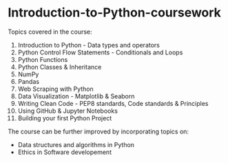 # Introduction-to-Python-coursework

Topics covered in the course:
1. Introduction to Python - Data types and operators
2. Python Control Flow Statements - Conditionals and Loops
3. Python Functions
4. Python Classes & Inheritance
5. NumPy
6. Pandas
7. Web Scraping with Python
8. Data Visualization - Matplotlib & Seaborn
9. Writing Clean Code - PEP8 standards, Code standards & Principles
10. Using GitHub & Jupyter Notebooks
11. Building your first Python Project

The course can be further improved by incorporating topics on:
- Data structures and algorithms in Python
- Ethics in Software developement
